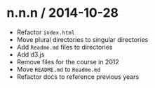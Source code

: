 
n.n.n / 2014-10-28
==================

 * Refactor `index.html`
 * Move plural directories to singular directories
 * Add `Readme.md` files to directories
 * Add d3.js
 * Remove files for the course in 2012
 * Move `README.md` to `Readme.md`
 * Refactor docs to reference previous years

